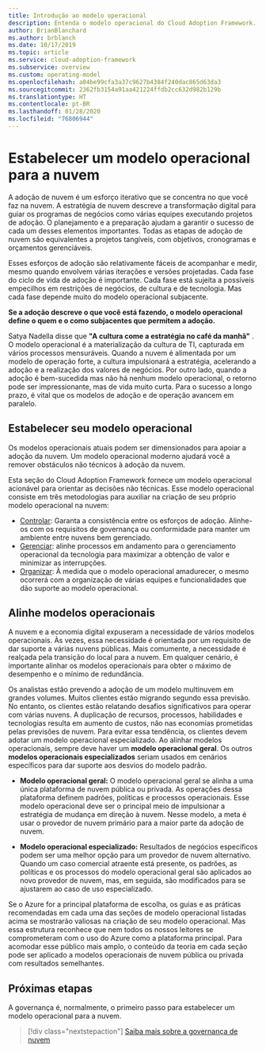 ```yaml
---
title: Introdução ao modelo operacional
description: Entenda o modelo operacional do Cloud Adoption Framework.
author: BrianBlanchard
ms.author: brblanch
ms.date: 10/17/2019
ms.topic: article
ms.service: cloud-adoption-framework
ms.subservice: overview
ms.custom: operating-model
ms.openlocfilehash: a04be99cfa3a37c9627b4384f240dac865d63da3
ms.sourcegitcommit: 2362fb3154a91aa421224ffdb2cc632d982b129b
ms.translationtype: HT
ms.contentlocale: pt-BR
ms.lasthandoff: 01/28/2020
ms.locfileid: "76806944"
---
```

# <a name="establish-an-operating-model-for-the-cloud"></a>Estabelecer um modelo operacional para a nuvem

A adoção de nuvem é um esforço iterativo que se concentra no que você faz na nuvem. A estratégia de nuvem descreve a transformação digital para guiar os programas de negócios como várias equipes executando projetos de adoção. O planejamento e a preparação ajudam a garantir o sucesso de cada um desses elementos importantes. Todas as etapas de adoção de nuvem são equivalentes a projetos tangíveis, com objetivos, cronogramas e orçamentos gerenciáveis.

Esses esforços de adoção são relativamente fáceis de acompanhar e medir, mesmo quando envolvem várias iterações e versões projetadas. Cada fase do ciclo de vida de adoção é importante. Cada fase está sujeita a possíveis empecilhos em restrições de negócios, de cultura e de tecnologia. Mas cada fase depende muito do modelo operacional subjacente.

**Se a adoção descreve o que você está fazendo, o modelo operacional define o quem e o como subjacentes que permitem a adoção.**

Satya Nadella disse que **"A cultura come a estratégia no café da manhã"** . O modelo operacional é a materialização da cultura de TI, capturada em vários processos mensuráveis. Quando a nuvem é alimentada por um modelo de operação forte, a cultura impulsionará a estratégia, acelerando a adoção e a realização dos valores de negócios. Por outro lado, quando a adoção é bem-sucedida mas não há nenhum modelo operacional, o retorno pode ser impressionante, mas de vida muito curta. Para o sucesso a longo prazo, é vital que os modelos de adoção e de operação avancem em paralelo.

## <a name="establish-your-operating-model"></a>Estabelecer seu modelo operacional

Os modelos operacionais atuais podem ser dimensionados para apoiar a adoção da nuvem. Um modelo operacional moderno ajudará você a remover obstáculos não técnicos à adoção da nuvem.

Esta seção do Cloud Adoption Framework fornece um modelo operacional acionável para orientar as decisões não técnicas. Esse modelo operacional consiste em três metodologias para auxiliar na criação de seu próprio modelo operacional na nuvem:

- [Controlar](../govern/index.md): Garanta a consistência entre os esforços de adoção. Alinhe-os com os requisitos de governança ou conformidade para manter um ambiente entre nuvens bem gerenciado.
- [Gerenciar](../manage/index.md): alinhe processos em andamento para o gerenciamento operacional da tecnologia para maximizar a obtenção de valor e minimizar as interrupções.
- [Organizar](../organize/index.md): À medida que o modelo operacional amadurecer, o mesmo ocorrerá com a organização de várias equipes e funcionalidades que dão suporte ao modelo operacional.

## <a name="align-operating-models"></a>Alinhe modelos operacionais

A nuvem e a economia digital expuseram a necessidade de vários modelos operacionais. Às vezes, essa necessidade é orientada por um requisito de dar suporte a várias nuvens públicas. Mais comumente, a necessidade é realçada pela transição do local para a nuvem. Em qualquer cenário, é importante alinhar os modelos operacionais para obter o máximo de desempenho e o mínimo de redundância.

Os analistas estão prevendo a adoção de um modelo multinuvem em grandes volumes. Muitos clientes estão migrando segundo essa previsão. No entanto, os clientes estão relatando desafios significativos para operar com várias nuvens. A duplicação de recursos, processos, habilidades e tecnologias resulta em aumento de custos, não nas economias prometidas pelas previsões de nuvem. Para evitar essa tendência, os clientes devem adotar um modelo operacional especializado. Ao alinhar modelos operacionais, sempre deve haver um **modelo operacional geral**. Os outros **modelos operacionais especializados** seriam usados em cenários específicos para dar suporte aos desvios do modelo padrão.

- **Modelo operacional geral:** O modelo operacional geral se alinha a uma única plataforma de nuvem pública ou privada. As operações dessa plataforma definem padrões, políticas e processos operacionais. Esse modelo operacional deve ser o principal meio de impulsionar a estratégia de mudança em direção à nuvem. Nesse modelo, a meta é usar o provedor de nuvem primário para a maior parte da adoção de nuvem.

- **Modelo operacional especializado:** Resultados de negócios específicos podem ser uma melhor opção para um provedor de nuvem alternativo. Quando um caso comercial atraente está presente, os padrões, as políticas e os processos do modelo operacional geral são aplicados ao novo provedor de nuvem, mas, em seguida, são modificados para se ajustarem ao caso de uso especializado.

Se o Azure for a principal plataforma de escolha, os guias e as práticas recomendadas em cada uma das seções de modelo operacional listadas acima se mostrarão valiosas na criação de seu modelo operacional. Mas essa estrutura reconhece que nem todos os nossos leitores se comprometeram com o uso do Azure como a plataforma principal. Para acomodar esse público mais amplo, o conteúdo da teoria em cada seção pode ser aplicado a modelos operacionais de nuvem pública ou privada com resultados semelhantes.

## <a name="next-steps"></a>Próximas etapas

A governança é, normalmente, o primeiro passo para estabelecer um modelo operacional para a nuvem.

> [!div class="nextstepaction"]
> [Saiba mais sobre a governança de nuvem](../govern/index.md)
